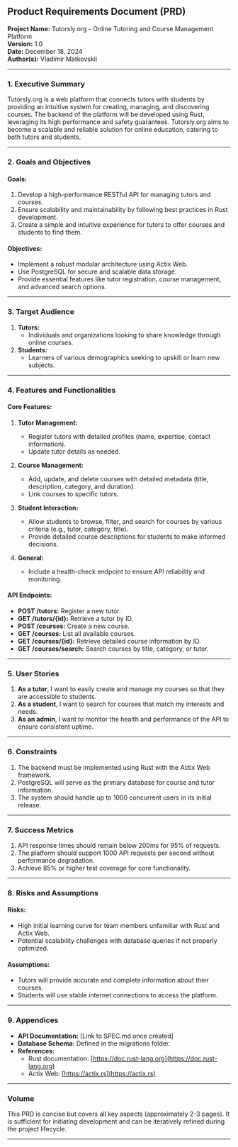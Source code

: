 ## **Product Requirements Document (PRD)**
**Project Name:** Tutorsly.org - Online Tutoring and Course Management Platform  
**Version:** 1.0  
**Date:** December 18, 2024  
**Author(s):** Vladimir Matkovskii

---

### **1. Executive Summary**
Tutorsly.org is a web platform that connects tutors with students by providing an intuitive system for creating, managing, and discovering courses. The backend of the platform will be developed using Rust, leveraging its high performance and safety guarantees. Tutorsly.org aims to become a scalable and reliable solution for online education, catering to both tutors and students.

---

### **2. Goals and Objectives**
#### **Goals:**
1. Develop a high-performance RESTful API for managing tutors and courses.
2. Ensure scalability and maintainability by following best practices in Rust development.
3. Create a simple and intuitive experience for tutors to offer courses and students to find them.

#### **Objectives:**
- Implement a robust modular architecture using Actix Web.
- Use PostgreSQL for secure and scalable data storage.
- Provide essential features like tutor registration, course management, and advanced search options.

---

### **3. Target Audience**
1. **Tutors:**
    - Individuals and organizations looking to share knowledge through online courses.
2. **Students:**
    - Learners of various demographics seeking to upskill or learn new subjects.

---

### **4. Features and Functionalities**
#### **Core Features:**
1. **Tutor Management:**
    - Register tutors with detailed profiles (name, expertise, contact information).
    - Update tutor details as needed.

2. **Course Management:**
    - Add, update, and delete courses with detailed metadata (title, description, category, and duration).
    - Link courses to specific tutors.

3. **Student Interaction:**
    - Allow students to browse, filter, and search for courses by various criteria (e.g., tutor, category, title).
    - Provide detailed course descriptions for students to make informed decisions.

4. **General:**
    - Include a health-check endpoint to ensure API reliability and monitoring.

#### **API Endpoints:**
- **POST /tutors:** Register a new tutor.
- **GET /tutors/{id}:** Retrieve a tutor by ID.
- **POST /courses:** Create a new course.
- **GET /courses:** List all available courses.
- **GET /courses/{id}:** Retrieve detailed course information by ID.
- **GET /courses/search:** Search courses by title, category, or tutor.

---

### **5. User Stories**
1. **As a tutor**, I want to easily create and manage my courses so that they are accessible to students.
2. **As a student**, I want to search for courses that match my interests and needs.
3. **As an admin**, I want to monitor the health and performance of the API to ensure consistent uptime.

---

### **6. Constraints**
1. The backend must be implemented using Rust with the Actix Web framework.
2. PostgreSQL will serve as the primary database for course and tutor information.
3. The system should handle up to 1000 concurrent users in its initial release.

---

### **7. Success Metrics**
1. API response times should remain below 200ms for 95% of requests.
2. The platform should support 1000 API requests per second without performance degradation.
3. Achieve 85% or higher test coverage for core functionality.

---

### **8. Risks and Assumptions**
#### **Risks:**
- High initial learning curve for team members unfamiliar with Rust and Actix Web.
- Potential scalability challenges with database queries if not properly optimized.

#### **Assumptions:**
- Tutors will provide accurate and complete information about their courses.
- Students will use stable internet connections to access the platform.

---

### **9. Appendices**
- **API Documentation:** [Link to SPEC.md once created]
- **Database Schema:** Defined in the migrations folder.
- **References:**
    - Rust documentation: [https://doc.rust-lang.org](https://doc.rust-lang.org)
    - Actix Web: [https://actix.rs](https://actix.rs)

---

### **Volume**
This PRD is concise but covers all key aspects (approximately 2-3 pages). It is sufficient for initiating development and can be iteratively refined during the project lifecycle.

---